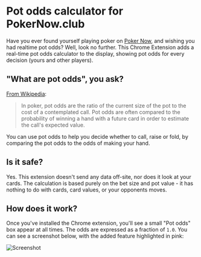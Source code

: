 # Pot odds calculator for PokerNow.club

Have you ever found yourself playing poker on [Poker Now](www.pokernow.club), and wishing you had realtime pot odds? Well, look no further. This Chrome Extension adds a real-time pot odds calculator to the display, showing pot odds for every decision (yours and other players).

## "What are pot odds", you ask? 

[From Wikipedia](https://en.wikipedia.org/wiki/Pot_odds): 

> In poker, pot odds are the ratio of the current size of the pot to the cost of a contemplated call. Pot odds are often compared to the probability of winning a hand with a future card in order to estimate the call's expected value.

You can use pot odds to help you decide whether to call, raise or fold, by comparing the pot odds to the odds of making your hand.

## Is it safe?

Yes. This extension doesn't send any data off-site, nor does it look at your cards. The calculation is based purely on the bet size and pot value - it has nothing to do with cards, card values, or your opponents moves.

## How does it work?

Once you've installed the Chrome extension, you'll see a small "Pot odds" box appear at all times. The odds are expressed as a fraction of `1.0`. You can see a screenshot below, with the added feature highlighted in pink:

![Screenshot](https://github.com/originalpete/pokernow-pot-odds-extension/blob/master/docs/screenshot1.png)
